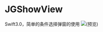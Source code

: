 # JGShowView
Swift3.0，简单的条件选择弹窗的使用
![(预览)](https://github.com/fcgIsPioneer/JGShowView/blob/master/%E9%A2%84%E8%A7%88%E5%9B%BE.gif)
